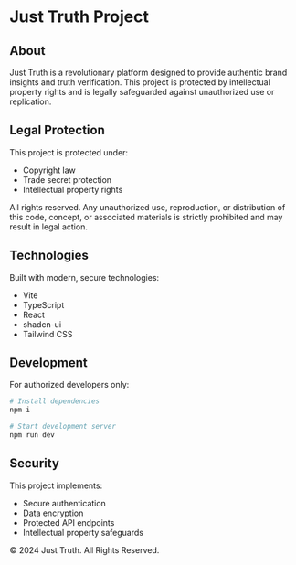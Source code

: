 # Just Truth Project

## About

Just Truth is a revolutionary platform designed to provide authentic brand insights and truth verification. This project is protected by intellectual property rights and is legally safeguarded against unauthorized use or replication.

## Legal Protection

This project is protected under:
- Copyright law
- Trade secret protection
- Intellectual property rights

All rights reserved. Any unauthorized use, reproduction, or distribution of this code, concept, or associated materials is strictly prohibited and may result in legal action.

## Technologies

Built with modern, secure technologies:
- Vite
- TypeScript
- React
- shadcn-ui
- Tailwind CSS

## Development

For authorized developers only:

```sh
# Install dependencies
npm i

# Start development server
npm run dev
```

## Security

This project implements:
- Secure authentication
- Data encryption
- Protected API endpoints
- Intellectual property safeguards

© 2024 Just Truth. All Rights Reserved.
